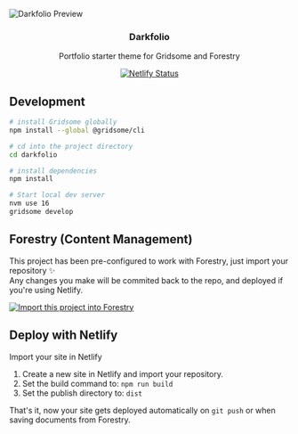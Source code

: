 <p align="center">

![Darkfolio Preview](https://files-n24jxyctz.now.sh/darkfolio-preview.png)

</p>
<p align="center">
  <h3 align="center">Darkfolio</h3>
  <p align="center">Portfolio starter theme for Gridsome and Forestry<p>
</p>
<p align="center">
  <a href="https://app.netlify.com/sites/darkfolio/deploys"><img src="https://api.netlify.com/api/v1/badges/7a848794-d3e7-48c9-8902-da1cdc110189/deploy-status" alt="Netlify Status"></a>
</p>

## Development

```bash
# install Gridsome globally
npm install --global @gridsome/cli

# cd into the project directory
cd darkfolio

# install dependencies
npm install

# Start local dev server
nvm use 16
gridsome develop
```

## Forestry (Content Management)

This project has been pre-configured to work with Forestry, just import your repository ✨  
Any changes you make will be commited back to the repo, and deployed if you're using Netlify.

<p>
  <a href="https://app.forestry.io/quick-start?repo=itsnwa/darkfolio&amp;provider=github&amp;engine=other&amp;preview=https://files-n24jxyctz.now.sh/darkfolio-preview.png" rel="nofollow"><img src="https://camo.githubusercontent.com/2455e97e4e989374a355fb0bea7ad364f2561c92/68747470733a2f2f6173736574732e666f7265737472792e696f2f696d706f72742d746f2d666f7265737472794b2e737667" alt="Import this project into Forestry" data-canonical-src="https://assets.forestry.io/import-to-forestryK.svg" style="max-width:100%;"></a>
</p>

## Deploy with Netlify

Import your site in Netlify

1. Create a new site in Netlify and import your repository.
2. Set the build command to: `npm run build`
3. Set the publish directory to: `dist`

That's it, now your site gets deployed automatically on `git push` or when saving documents from Forestry.
